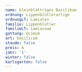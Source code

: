 ```yaml
---
name: kleinblättriges Basilikum
ordnung: Lippenblütlerartige
ordnungLT: Lamiales
familie: Lippenblütler
familieLT: Lamiaceae
gattung: Ocimum
art: basilicum
staude: false
preis: A
jahr: '1'
winter: false
karlsgarten: false
---
```

